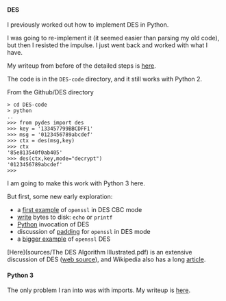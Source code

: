 #### DES

I previously worked out how to implement DES in Python.  

I was going to re-implement it (it seemed easier than parsing my old code), but then I resisted the impulse.  I just went back and worked with what I have.

My writeup from before of the detailed steps is [here](writing-old/DES3-ECB-me.md).

The code is in the ``DES-code`` directory, and it still works with Python 2.

From the Github/DES directory

```
> cd DES-code
> python
..
>>> from pydes import des
>>> key = '133457799BBCDFF1'
>>> msg = '0123456789abcdef'
>>> ctx = des(msg,key)
>>> ctx
'85e813540f0ab405'
>>> des(ctx,key,mode="decrypt")
'0123456789abcdef'
>>>
```

I am going to make this work with Python 3 here.  

But first, some new early exploration:

- a [first example](writing-new/DES-openssl.md) of ``openssl`` in DES CBC mode
- [write](writing-new/write-bytes.md) bytes to disk:  ``echo`` or ``printf``
- [Python](writing-new/DES-python.md) invocation of DES
- discussion of [padding](intro/openssl-padding.md) for ``openssl`` in DES mode
- a [bigger example](writing-new/DES-openssl-2.md) of ``openssl`` DES

[Here](sources/The DES Algorithm Illustrated.pdf) is an extensive discussion of DES ([web source](http://page.math.tu-berlin.de/~kant/teaching/hess/krypto-ws2006/des.htm)), and Wikipedia also has a long [article](https://en.wikipedia.org/wiki/Data_Encryption_Standard).

#### Python 3

The only problem I ran into was with imports.  My writeup is [here](DES-code/python3-changes.txt).
